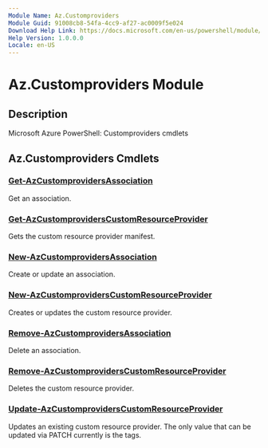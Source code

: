 ```yaml
---
Module Name: Az.Customproviders
Module Guid: 91008cb8-54fa-4cc9-af27-ac0009f5e024
Download Help Link: https://docs.microsoft.com/en-us/powershell/module/az.customproviders
Help Version: 1.0.0.0
Locale: en-US
---
```


# Az.Customproviders Module
## Description
Microsoft Azure PowerShell: Customproviders cmdlets

## Az.Customproviders Cmdlets
### [Get-AzCustomprovidersAssociation](Get-AzCustomprovidersAssociation.md)
Get an association.

### [Get-AzCustomprovidersCustomResourceProvider](Get-AzCustomprovidersCustomResourceProvider.md)
Gets the custom resource provider manifest.

### [New-AzCustomprovidersAssociation](New-AzCustomprovidersAssociation.md)
Create or update an association.

### [New-AzCustomprovidersCustomResourceProvider](New-AzCustomprovidersCustomResourceProvider.md)
Creates or updates the custom resource provider.

### [Remove-AzCustomprovidersAssociation](Remove-AzCustomprovidersAssociation.md)
Delete an association.

### [Remove-AzCustomprovidersCustomResourceProvider](Remove-AzCustomprovidersCustomResourceProvider.md)
Deletes the custom resource provider.

### [Update-AzCustomprovidersCustomResourceProvider](Update-AzCustomprovidersCustomResourceProvider.md)
Updates an existing custom resource provider.
The only value that can be updated via PATCH currently is the tags.

